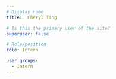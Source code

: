 ```yaml
---
# Display name
title:  Cheryl Ting

# Is this the primary user of the site?
superuser: false

# Role/position
role: Intern

user_groups:
  - Intern
---
```

